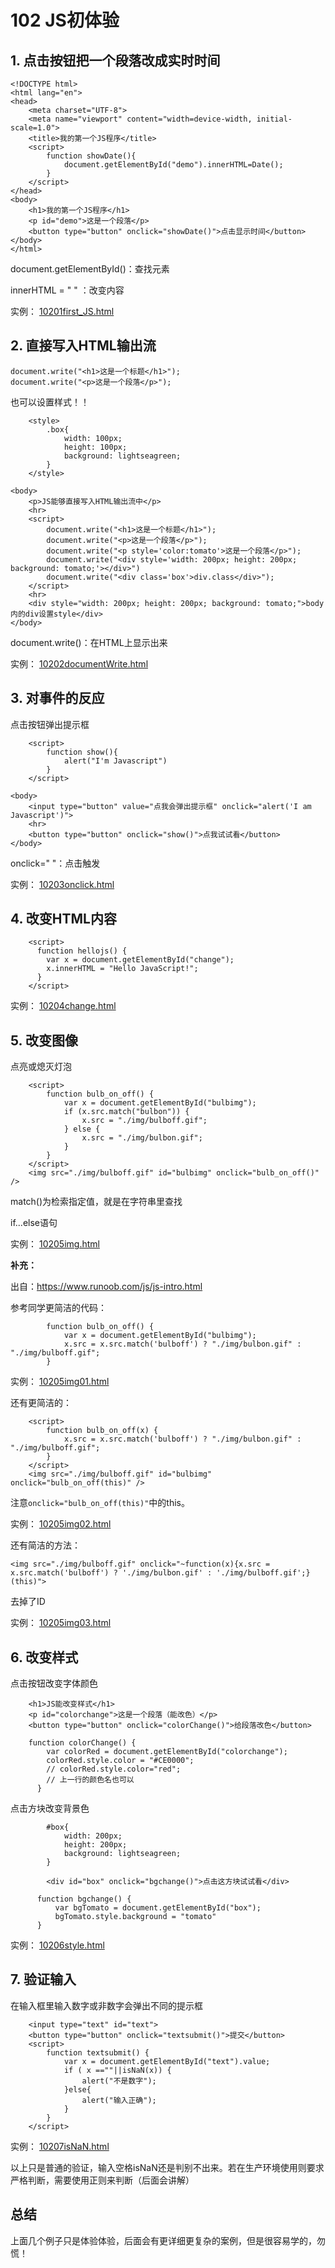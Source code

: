 # 102 JS初体验



## 1. 点击按钮把一个段落改成实时时间

```
<!DOCTYPE html>
<html lang="en">
<head>
    <meta charset="UTF-8">
    <meta name="viewport" content="width=device-width, initial-scale=1.0">
    <title>我的第一个JS程序</title>
    <script>
        function showDate(){
            document.getElementById("demo").innerHTML=Date();
        }
    </script>
</head>
<body>
    <h1>我的第一个JS程序</h1>
    <p id="demo">这是一个段落</p>
    <button type="button" onclick="showDate()">点击显示时间</button>
</body>
</html>
```

document.getElementById()：查找元素

innerHTML = " " ：改变内容

实例： [10201first_JS.html](10201first_JS.html) 



## 2. 直接写入HTML输出流

```
document.write("<h1>这是一个标题</h1>");
document.write("<p>这是一个段落</p>");
```

也可以设置样式！！

```
    <style>
        .box{
            width: 100px;
            height: 100px;
            background: lightseagreen;
        }
    </style>
    
<body>
    <p>JS能够直接写入HTML输出流中</p>
    <hr>
    <script>
        document.write("<h1>这是一个标题</h1>");
        document.write("<p>这是一个段落</p>");
        document.write("<p style='color:tomato'>这是一个段落</p>");
        document.write("<div style='width: 200px; height: 200px; background: tomato;'></div>")
        document.write("<div class='box'>div.class</div>");
    </script>
    <hr>
    <div style="width: 200px; height: 200px; background: tomato;">body内的div设置style</div>
</body>
```

document.write()：在HTML上显示出来

实例： [10202documentWrite.html](10202documentWrite.html) 



## 3. 对事件的反应

点击按钮弹出提示框

```
    <script>
        function show(){
            alert("I'm Javascript")
        }
    </script>
    
<body>
    <input type="button" value="点我会弹出提示框" onclick="alert('I am Javascript')">
    <hr>
    <button type="button" onclick="show()">点我试试看</button>
</body>
```

onclick=" "：点击触发

实例： [10203onclick.html](10203onclick.html) 



## 4. 改变HTML内容

```
    <script>
      function hellojs() {
        var x = document.getElementById("change");
        x.innerHTML = "Hello JavaScript!";
      }
    </script>
```

实例： [10204change.html](10204change.html) 



## 5. 改变图像

点亮或熄灭灯泡

```
    <script>
        function bulb_on_off() {
            var x = document.getElementById("bulbimg");
            if (x.src.match("bulbon")) {
                x.src = "./img/bulboff.gif";
            } else {
                x.src = "./img/bulbon.gif";
            }
        }
    </script>
    <img src="./img/bulboff.gif" id="bulbimg" onclick="bulb_on_off()" />
```

match()为检索指定值，就是在字符串里查找

if...else语句

实例： [10205img.html](10205img.html) 

**补充：**

出自：https://www.runoob.com/js/js-intro.html

参考同学更简洁的代码：

```
        function bulb_on_off() {
            var x = document.getElementById("bulbimg");
            x.src = x.src.match('bulboff') ? "./img/bulbon.gif" : "./img/bulboff.gif";
        }
```

实例： [10205img01.html](10205img01.html) 



还有更简洁的：

```
    <script>
        function bulb_on_off(x) {
            x.src = x.src.match('bulboff') ? "./img/bulbon.gif" : "./img/bulboff.gif";
        }
    </script>
    <img src="./img/bulboff.gif" id="bulbimg" onclick="bulb_on_off(this)" />
```

注意`onclick="bulb_on_off(this)"`中的this。

实例： [10205img02.html](10205img02.html) 



还有简洁的方法：

```
<img src="./img/bulboff.gif" onclick="~function(x){x.src = x.src.match('bulboff') ? './img/bulbon.gif' : './img/bulboff.gif';}(this)">
```

去掉了ID

实例： [10205img03.html](10205img03.html) 



## 6. 改变样式

点击按钮改变字体颜色

```
    <h1>JS能改变样式</h1>
    <p id="colorchange">这是一个段落（能改色）</p>
    <button type="button" onclick="colorChange()">给段落改色</button>
    
    function colorChange() {
        var colorRed = document.getElementById("colorchange");
        colorRed.style.color = "#CE0000";
        // colorRed.style.color="red";
        // 上一行的颜色名也可以
      }
```



点击方块改变背景色

```
        #box{
            width: 200px;
            height: 200px;
            background: lightseagreen;
        }
        
		<div id="box" onclick="bgchange()">点击这方块试试看</div>
		
      function bgchange() {
          var bgTomato = document.getElementById("box");
          bgTomato.style.background = "tomato"
      }
```

实例： [10206style.html](10206style.html) 



## 7. 验证输入

在输入框里输入数字或非数字会弹出不同的提示框

```
    <input type="text" id="text">
    <button type="button" onclick="textsubmit()">提交</button>
    <script>
        function textsubmit() {
            var x = document.getElementById("text").value;
            if ( x ==""||isNaN(x)) {
                alert("不是数字");
            }else{
                alert("输入正确");
            }
        }
    </script>
```

实例： [10207isNaN.html](10207isNaN.html) 

以上只是普通的验证，输入空格isNaN还是判别不出来。若在生产环境使用则要求严格判断，需要使用正则来判断（后面会讲解）



## 总结

上面几个例子只是体验体验，后面会有更详细更复杂的案例，但是很容易学的，勿慌！







